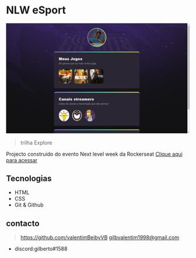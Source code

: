 # NLW eSport  

![preview](./.github/preview.png)
>trilha Explore

Projecto construido do evento Next level week da Rockerseat
[Clique aqui para acessar](https://valentimbeibyvb.github.io/eSport-Space/)

## Tecnologias
- HTML
- CSS
- Git & Github
## contacto
>https://github.com/valentimBeibyVB
>gilbvalentim1998@gmail.com
- discord:gilberto#1588 
